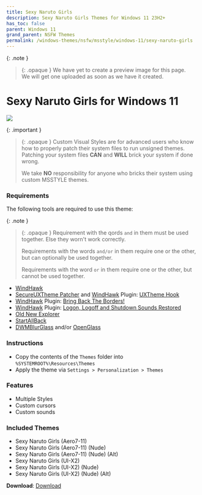 ```yaml
---
title: Sexy Naruto Girls
description: Sexy Naruto Girls Themes for Windows 11 23H2+
has_toc: false
parent: Windows 11
grand_parent: NSFW Themes
permalink: /windows-themes/nsfw/msstyle/windows-11/sexy-naruto-girls
---
```


{: .note }
> {: .opaque }
> We have yet to create a preview image for this page.  
> We will get one uploaded as soon as we have it created.

Sexy Naruto Girls for Windows 11
===============================

![][Preview]

{: .important }
> {: .opaque }
> Custom Visual Styles are for advanced users who know how to properly patch their system files to run unsigned themes. 
> Patching your system files **CAN** and **WILL** brick your system if done wrong.
>
> We take **NO** responsibility for anyone who bricks their system using custom MSSTYLE themes.


### Requirements
The following tools are required to use this theme:

{: .note }
> {: .opaque }
> Requirement with the qords `and` in them must be used together. Else they worn't work correctly.
> 
> Requirements with the words `and/or` in them require one or the other, but can optionally be used together.
> 
> Requirements with the word `or` in them require one or the other, but cannot be used together.

*   [WindHawk][WindHawk]
*   [SecureUXTheme Patcher][SecureUXTheme] and [WindHawk][WindHawk] Plugin: [UXTheme Hook][UXThemeHook]
*   [WindHawk][WindHawk] Plugin: [Bring Back The Borders!][BringBackTheBorders]
*   [WindHawk][WindHawk] Plugin: [Logon, Logoff and Shutdown Sounds Restored][SoundsRestored]
*   [Old New Explorer][OldNewExplorer]
*   [StartAllBack][StartAllBack]
*   [DWMBlurGlass][DWMBlurGlass] and/or [OpenGlass][OpenGlass]


### Instructions

*   Copy the contents of the `Themes` folder into `%SYSTEMROOT%\Resources\Themes`
*   Apply the theme via `Settings > Personalization > Themes`


### Features

*   Multiple Styles
*   Custom cursors
*   Custom sounds


### Included Themes

*   Sexy Naruto Girls (Aero7-11)
*   Sexy Naruto Girls (Aero7-11) (Nude)
*   Sexy Naruto Girls (Aero7-11) (Nude) (Alt)
*   Sexy Naruto Girls (UI-X2)
*   Sexy Naruto Girls (UI-X2) (Nude)
*   Sexy Naruto Girls (UI-X2) (Nude) (Alt)


**Download**: [Download][Download]

<!-- ///////////////////////////////////////////////////////////////////////////////////////////////////////////////////////////////////////////////////// -->

[Preview]: /assets/images/themes/

[WindHawk]: https://windhawk.net/
[BringBackTheBorders]: https://windhawk.net/mods/w11-dwm-fix
[ResourceRedirect]: https://windhawk.net/mods/icon-resource-redirect/
[SoundsRestored]: https://windhawk.net/mods/logon-logoff-shutdown-sounds/
[SecureUXTheme]: https://github.com/namazso/SecureUxTheme/
[UXThemeHook]: https://windhawk.net/mods/uxtheme-hook/
[OldNewExplorer]: https://msfn.org/board/topic/170375-oldnewexplorer-119/
[DWMBlurGlass]: https://github.com/Maplespe/DWMBlurGlass
[StartAllBack]: https://www.startallback.com/
[OpenGlass]: https://virtualcustoms.net/showthread.php/88998-OpenGlass-Installer-22H2

[Download]: https://gitlab.com/the-back-room/visual-styles/windows-11/nsfw/sexy-naruto-girls/-/archive/main/sexy-naruto-girls-main.zip

<!-- ///////////////////////////////////////////////////////////////////////////////////////////////////////////////////////////////////////////////////// -->
